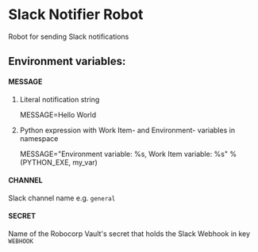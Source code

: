 # Slack Notifier Robot

Robot for sending Slack notifications

## Environment variables:

#### MESSAGE

1. Literal notification string 


    MESSAGE=Hello World

2. Python expression with Work Item- and Environment- variables in namespace


    MESSAGE="Environment variable: %s, Work Item variable: %s" % (PYTHON_EXE, my_var)


#### CHANNEL

Slack channel name e.g. ```general```

#### SECRET

Name of the Robocorp Vault's secret that holds the Slack Webhook in key ```WEBHOOK```
